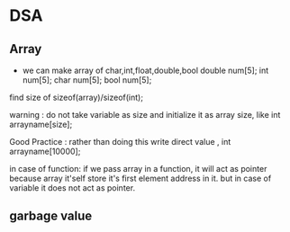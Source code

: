 # DSA


## Array
- we can make array of char,int,float,double,bool
double num[5];
int num[5];
char num[5];
bool num[5];

find size of sizeof(array)/sizeof(int);


warning : 
do not take variable as size and initialize it as array size,
like int arrayname[size];

Good Practice : rather than doing this write direct value , int arrayname[10000];


in case of function: if we pass array in a function, it will act as pointer
because array it'self store it's first element address in it.
but in case of variable it does not act as pointer.


## garbage value
